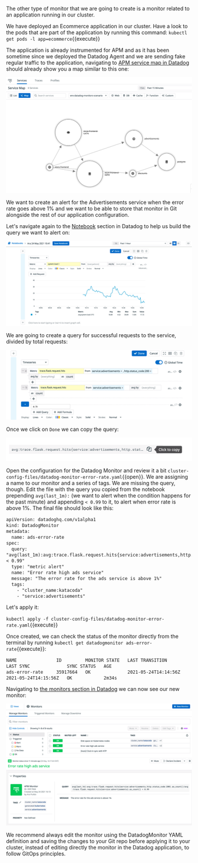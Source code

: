 The other type of monitor that we are going to create is a monitor related to an application running in our cluster.

We have deployed an Ecommerce application in our cluster. Have a look to the pods that are part of the application by running this command: `kubectl get pods -l app=ecommerce`{{execute}}

The application is already instrumented for APM and as it has been sometime since we deployed the Datadog Agent and we are sending fake regular traffic to the application, navigating to [APM service map in Datadog](https://app.datadoghq.com/apm/map?env=datadog-monitors-scenario) should already show you a map similar to this one:

![Screenshot of Datadog service map](./assets/servicemap.png)

We want to create an alert for the Advertisements service when the error rate goes above 1% and we want to be able to store that monitor in Git alongside the rest of our application configuration.

Let's navigate again to the [Notebook](https://app.datadoghq.com/notebook) section in Datadog to help us build the query we want to alert on:

![Screenshot of New Notebook](./assets/new_notebook.png)

We are going to create a query for successful requests to the service, divided by total requests:

![Screenshot of error rate request](./assets/error_rate.png)

Once we click on `Done` we can copy the query:

![Screenshot of copying error rate request query](./assets/copy_error_rate_query.png)

Open the configuration for the Datadog Monitor and review it a bit `cluster-config-files/datadog-monitor-error-rate.yaml`{{open}}. We are assigning a name to our monitor and a series of tags. We are missing the query, though. Edit the file with the query you copied from the notebook prepending `avg(last_1m):` (we want to alert when the condition happens for the past minute) and appending `< 0.99` to it, to alert when error rate is above 1%. The final file should look like this:

```
apiVersion: datadoghq.com/v1alpha1
kind: DatadogMonitor
metadata:
  name: ads-error-rate 
spec:
  query: "avg(last_1m):avg:trace.flask.request.hits{service:advertisements,http.status_code:200}.as_count()/avg:trace.flask.request.hits{service:advertisements}.as_count() < 0.99"
  type: "metric alert"
  name: "Error rate high ads service"
  message: "The error rate for the ads service is above 1%"
  tags:
    - "cluster_name:katacoda"
    - "service:advertisements"
```

Let's apply it:

`kubectl apply -f cluster-config-files/datadog-monitor-error-rate.yaml`{{execute}}

Once created, we can check the status of the monitor directly from the terminal by running `kubectl get datadogmonitor ads-error-rate`{{execute}}:

```
NAME               ID         MONITOR STATE   LAST TRANSITION        LAST SYNC              SYNC STATUS   AGE
ads-error-rate     35917664   OK              2021-05-24T14:14:56Z   2021-05-24T14:15:56Z   OK            2m34s
```

Navigating to [the monitors section in Datadog](https://app.datadoghq.com/monitors/manage) we can now see our new monitor:

![Screenshot of monitors section](./assets/monitors2.png)
![Screenshot of disk usage monitor](./assets/error_rate_monitor.png)

We recommend always edit the monitor using the DatadogMonitor YAML definition and saving the changes to your Git repo before applying it to your cluster, instead of editing directly the monitor in the Datadog application, to follow GitOps principles.

